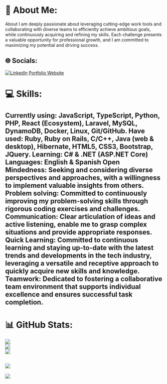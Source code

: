 # 💫 About Me:
About
I am deeply passionate about leveraging cutting-edge work tools and collaborating with diverse teams to efficiently achieve ambitious goals, while continuously acquiring and refining my skills. Each challenge presents a valuable opportunity for professional growth, and I am committed to maximizing my potential and driving success.


## 🌐 Socials:
[![LinkedIn](https://img.shields.io/badge/LinkedIn-%230077B5.svg?logo=linkedin&logoColor=white)](https://linkedin.com/in/dicarlomtz)
[Portfolio Website](https://dicarlomtz.netlify.app/)

# 💻 Skills:
**Currently using:** JavaScript, TypeScript, Python, PHP, React (Ecosystem), Laravel, MySQL, DynamoDB, Docker, Linux, Git/GitHub.
**Have used:** Ruby, Ruby on Rails, C/C++, Java (web & desktop), Hibernate, HTML5, CSS3, Bootstrap, JQuery.
**Learning:** C# & .NET (ASP.NET Core)
**Languages:** English & Spanish
**Open Mindedness:** Seeking and considering diverse perspectives and approaches, with a willingness to implement valuable insights from
others.
**Problem solving:** Committed to continuously improving my problem-solving skills through rigorous coding exercises and challenges.
**Communication:** Clear articulation of ideas and active listening, enable me to grasp complex situations and provide appropriate responses.
**Quick Learning:** Committed to continuous learning and staying up-to-date with the latest trends and developments in the tech industry,
leveraging a versatile and receptive approach to quickly acquire new skills and knowledge.
**Teamwork:** Dedicated to fostering a collaborative team environment that supports individual excellence and ensures successful task
completion.
---
# 📊 GitHub Stats:
![](https://github-readme-stats.vercel.app/api?username=dicarlomtz&theme=dark&hide_border=true&include_all_commits=true&count_private=true)<br/>
![](https://github-readme-streak-stats.herokuapp.com/?user=dicarlomtz&theme=dark&hide_border=true)<br/>
![](https://github-readme-stats.vercel.app/api/top-langs/?username=dicarlomtz&theme=dark&hide_border=true&include_all_commits=true&count_private=true&layout=compact)

![](https://quotes-github-readme.vercel.app/api?type=horizontal&theme=radical)
---
[![](https://visitcount.itsvg.in/api?id=dicarlomtz&icon=0&color=0)](https://visitcount.itsvg.in)

<!-- Proudly created with GPRM ( https://gprm.itsvg.in ) -->
